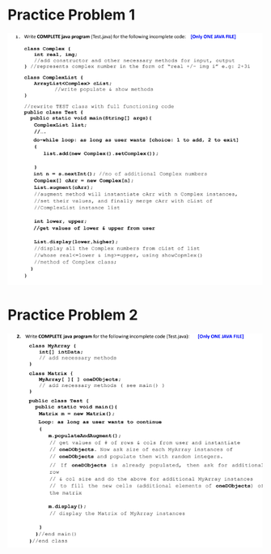 # Practice Problem 1
![PPr1](https://github.com/SyedT1/OOP/blob/main/Varsity%20Lectures/Practice%20Problems%202/imgsrc/1.png)

# Practice Problem 2
![PPr2](https://github.com/SyedT1/OOP/blob/main/Varsity%20Lectures/Practice%20Problems%202/imgsrc/2.png)
